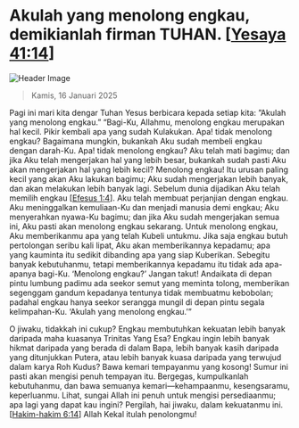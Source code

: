 
# Akulah yang menolong engkau, demikianlah firman TUHAN. [[Yesaya 41:14](http://alkitab.sabda.org/?Yesaya%2041:14)]

![Header Image](https://alkitab.app/slice/sunrise.jpg)

> Kamis, 16 Januari 2025

Pagi ini mari kita dengar Tuhan Yesus berbicara kepada setiap kita: ”Akulah yang menolong engkau.” “Bagi-Ku, Allahmu, menolong engkau merupakan hal kecil. Pikir kembali apa yang sudah Kulakukan. Apa! tidak menolong engkau? Bagaimana mungkin, bukankah Aku sudah membeli engkau dengan darah-Ku. Apa! tidak menolong engkau? Aku telah mati bagimu; dan jika Aku telah mengerjakan hal yang lebih besar, bukankah sudah pasti Aku akan mengerjakan hal yang lebih kecil? Menolong engkau! Itu urusan paling kecil yang akan Aku lakukan bagimu; Aku sudah mengerjakan lebih banyak, dan akan melakukan lebih banyak lagi. Sebelum dunia dijadikan Aku telah memilih engkau [[Efesus 1:4](http://alkitab.sabda.org/?Efesus%201:4)]. Aku telah membuat perjanjian dengan engkau. Aku meninggalkan kemuliaan-Ku dan menjadi manusia demi engkau; Aku menyerahkan nyawa-Ku bagimu; dan jika Aku sudah mengerjakan semua ini, Aku pasti akan menolong engkau sekarang. Untuk menolong engkau, Aku memberikanmu apa yang telah Kubeli untukmu. Jika saja engkau butuh pertolongan seribu kali lipat, Aku akan memberikannya kepadamu; apa yang kauminta itu sedikit dibanding apa yang siap Kuberikan. Sebegitu banyak kebutuhanmu, tetapi memberikannya kepadamu itu tidak ada apa-apanya bagi-Ku. ‘Menolong engkau?’ Jangan takut! Andaikata di depan pintu lumbung padimu ada seekor semut yang meminta tolong, memberikan segenggam gandum kepadanya tentunya tidak membuatmu kebobolan; padahal engkau hanya seekor serangga mungil di depan pintu segala kelimpahan-Ku. ‘Akulah yang menolong engkau.’”

O jiwaku, tidakkah ini cukup? Engkau membutuhkan kekuatan lebih banyak daripada maha kuasanya Trinitas Yang Esa? Engkau ingin lebih banyak hikmat daripada yang berada di dalam Bapa, lebih banyak kasih daripada yang ditunjukkan Putera, atau lebih banyak kuasa daripada yang terwujud dalam karya Roh Kudus? Bawa kemari tempayanmu yang kosong! Sumur ini pasti akan mengisi penuh tempayan itu. Bergegas, kumpulkanlah kebutuhanmu, dan bawa semuanya kemari—kehampaanmu, kesengsaramu, keperluanmu. Lihat, sungai Allah ini penuh untuk mengisi persediaanmu; apa lagi yang dapat kau ingini? Pergilah, hai jiwaku, dalam kekuatanmu ini. [[Hakim-hakim 6:14](http://alkitab.sabda.org/?Hakim-hakim%206:14)] Allah Kekal itulah penolongmu!
    
